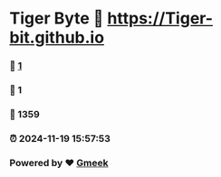 # Tiger Byte :link: https://Tiger-bit.github.io 
### :page_facing_up: [1](https://Tiger-bit.github.io/tag.html) 
### :speech_balloon: 1 
### :hibiscus: 1359 
### :alarm_clock: 2024-11-19 15:57:53 
### Powered by :heart: [Gmeek](https://github.com/Meekdai/Gmeek)
